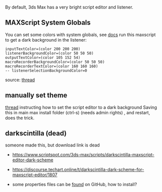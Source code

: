 By default, 3ds Max has a very bright script editor and listener.

## MAXScript System Globals
You can set some colors with system globals, see [docs](https://help.autodesk.com/view/3DSMAX/2020/ENU/?guid=GUID-D5E7028F-51A9-4B64-B71E-C8C694136089)
run this maxscript to get a dark background in the listener:
```maxscript
inputTextColor=(color 200 200 200)
listenerBackgroundColor=(color 50 50 50)
outputTextColor=(color 105 152 54)
macroRecorderBackgroundColor=(color 50 50 50)
macroRecorderTextColor=(color 160 160 160)
-- listenerSelectionBackgroundColor=0
```
source: [thread](https://forums.autodesk.com/t5/3ds-max-ideas/listener-window-background-color/idi-p/7653908)

## manually set theme
[thread](https://forums.cgsociety.org/t/change-background-color-in-maxscript-editor/1223336) instructing how to set the script editor to a dark background 
Saving this in main max install folder (ctrl-s) (needs admin rights) , and restart, does the trick.

## darkscintilla (dead)
someone made this, but download link is dead
- https://www.scriptspot.com/3ds-max/scripts/darkscintilla-maxscript-editor-dark-scheme
- https://discourse.techart.online/t/darkscintilla-dark-scheme-for-maxscript-editor/1807

- some properties files can be [found](https://github.com/MerlinEl/Micra/blob/37e40f9d061d53ad81333134f4a75096b4395600/Micra4/App/Maxscript_Settings/dark/MXS_EditorUser.properties) on GitHub, how to install?

